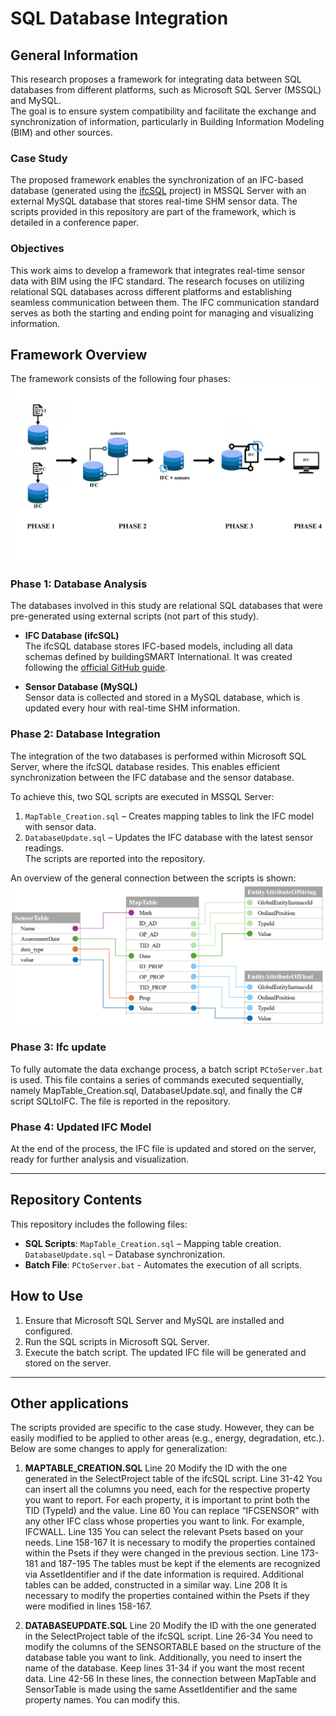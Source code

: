 # SQL Database Integration

## General Information  
This research proposes a framework for integrating data between SQL databases from different platforms, such as Microsoft SQL Server (MSSQL) and MySQL.    
The goal is to ensure system compatibility and facilitate the exchange and synchronization of information, particularly in Building Information Modeling (BIM) and other sources.  

### Case Study  
The proposed framework enables the synchronization of an IFC-based database (generated using the [ifcSQL](https://github.com/IfcSharp/IfcSQL) project) in MSSQL Server with an external MySQL database that stores real-time SHM sensor data. 
The scripts provided in this repository are part of the framework, which is detailed in a conference paper.    

### Objectives 
This work aims to develop a framework that integrates real-time sensor data with BIM using the IFC standard. The research focuses on utilizing relational SQL databases across different platforms and establishing seamless communication between them. The IFC communication standard serves as both the starting and ending point for managing and visualizing information.  


## Framework Overview  
The framework consists of the following four phases:  
<img src="https://github.com/gMarcellino/SQL-Database-Integration/blob/main/image/Framework.jpg" alt="Framework" width="600" />

### Phase 1: Database Analysis  
The databases involved in this study are relational SQL databases that were pre-generated using external scripts (not part of this study).  

- **IFC Database (ifcSQL)**  
  The ifcSQL database stores IFC-based models, including all data schemas defined by buildingSMART International. It was created following the [official GitHub guide](https://github.com/IfcSharp/IfcSQL).  

- **Sensor Database (MySQL)**  
  Sensor data is collected and stored in a MySQL database, which is updated every hour with real-time SHM information.  

### Phase 2: Database Integration  
The integration of the two databases is performed within Microsoft SQL Server, where the ifcSQL database resides. This enables efficient synchronization between the IFC database and the sensor database.  

To achieve this, two SQL scripts are executed in MSSQL Server:  
1. `MapTable_Creation.sql` – Creates mapping tables to link the IFC model with sensor data.  
2. `DatabaseUpdate.sql` – Updates the IFC database with the latest sensor readings.  
The scripts are reported into the repository.

An overview of the general connection between the scripts is shown:
<img src="https://github.com/gMarcellino/SQL-Database-Integration/blob/main/image/Map.jpeg" alt="Map" width="600" />


### Phase 3: Ifc update 
To fully automate the data exchange process, a batch script `PCtoServer.bat` is used.
This file contains a series of commands executed sequentially, namely MapTable_Creation.sql, DatabaseUpdate.sql, and finally the C# script SQLtoIFC. The file is reported in the repository.

### Phase 4: Updated IFC Model
At the end of the process, the IFC file is updated and stored on the server, ready for further analysis and visualization.


---


## Repository Contents
This repository includes the following files:

- **SQL Scripts**:
`MapTable_Creation.sql` – Mapping table creation.
`DatabaseUpdate.sql` – Database synchronization.
- **Batch File**:
`PCtoServer.bat` - Automates the execution of all scripts.

## How to Use
1. Ensure that Microsoft SQL Server and MySQL are installed and configured.
2. Run the SQL scripts in Microsoft SQL Server.
3. Execute the batch script.
The updated IFC file will be generated and stored on the server.


---

## Other applications
The scripts provided are specific to the case study. However, they can be easily modified to be applied to other areas (e.g., energy, degradation, etc.).
Below are some changes to apply for generalization:

1. **MAPTABLE_CREATION.SQL**
Line 20
Modify the ID with the one generated in the SelectProject table of the ifcSQL script.
Line 31-42
You can insert all the columns you need, each for the respective property you want to report. For each property, it is important to print both the TID (TypeId) and the value.
Line 60
You can replace “IFCSENSOR” with any other IFC class whose properties you want to link. For example, IFCWALL.
Line 135
You can select the relevant Psets based on your needs.
Line 158-167
It is necessary to modify the properties contained within the Psets if they were changed in the previous section.
Line 173-181 and 187-195
The tables must be kept if the elements are recognized via AssetIdentifier and if the date information is required. Additional tables can be added, constructed in a similar way.
Line 208
It is necessary to modify the properties contained within the Psets if they were modified in lines 158-167.

2. **DATABASEUPDATE.SQL**
Line 20
Modify the ID with the one generated in the SelectProject table of the ifcSQL script.
Line 26-34
You need to modify the columns of the SENSORTABLE based on the structure of the database table you want to link. Additionally, you need to insert the name of the database.
Keep lines 31-34 if you want the most recent data.
Line 42-56
In these lines, the connection between MapTable and SensorTable is made using the same AssetIdentifier and the same property names. You can modify this.



